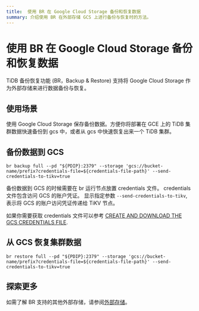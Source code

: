 ```yaml
---
title:  使用 BR 在 Google Cloud Storage 备份和恢复数据
summary: 介绍使用 BR 在外部存储 GCS 上进行备份与恢复时的方法。
---
```


# 使用 BR 在 Google Cloud Storage 备份和恢复数据

TiDB 备份恢复功能 (BR，Backup & Restore) 支持将 Google Cloud Storage 作为外部存储来进行数据备份与恢复。

## 使用场景

使用 Google Cloud Storage 保存备份数据。方便你将部署在 GCE 上的 TiDB 集群数据快速备份到 gcs 中，或者从 gcs 中快速恢复出来一个 TiDB 集群。

## 备份数据到 GCS


```shell
br backup full --pd "${PDIP}:2379" --storage 'gcs://bucket-name/prefix?credentials-file=${credentials-file-path}' --send-credentials-to-tikv=true
```

备份数据到 GCS 的时候需要在 br 运行节点放置 credentials 文件。 credentials 文件包含访问 GCS 的账户凭证。 显示指定参数 `--send-credentials-to-tikv`, 表示将 GCS 的账户访问凭证传递给 TiKV 节点。

如果你需要获取 credentials 文件可以参考 [CREATE AND DOWNLOAD THE GCS CREDENTIALS FILE](https://access.redhat.com/documentation/en-us/red_hat_openstack_platform/13/html/google_cloud_backup_guide/creds).

## 从 GCS 恢复集群数据

```shell
br restore full --pd "${PDIP}:2379" --storage 'gcs://bucket-name/prefix?credentials-file=${credentials-file-path}' --send-credentials-to-tikv=true
```

## 探索更多

如需了解 BR 支持的其他外部存储，请参阅[外部存储](/br/backup-and-restore-storages.md)。
